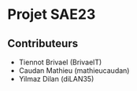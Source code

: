 # Projet SAE23
## Contributeurs
- Tiennot Brivael (BrivaelT) 
- Caudan Mathieu (mathieucaudan)
- Yilmaz Dilan (diLAN35)
